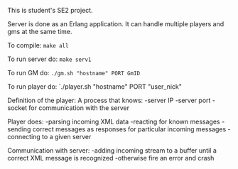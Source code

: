 This is student's SE2 project.

Server is done as an Erlang application. It can handle multiple players and
gms at the same time.

To compile:
`make all`

To run server do:
`make serv1`

To run GM do:
`./gm.sh "hostname" PORT GmID`

To run player do:
`./player.sh "hostname" PORT "user_nick"

Definition of the player:
A process that knows:
-server IP
-server port
-socket for communication with the server

Player does:
-parsing incoming XML data
-reacting for known messages
-sending correct messages as responses for particular incoming messages
-connecting to a given server

Communication with server:
-adding incoming stream to a buffer until a correct XML message is recognized
-otherwise fire an error and crash
